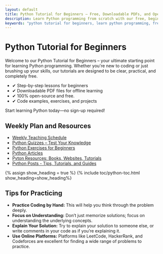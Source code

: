```yaml
---
layout: default
title: Python Tutorial for Beginners – Free, Downloadable PDFs, and Open Source
description: Learn Python programming from scratch with our free, beginner-friendly tutorials. Access open-source content, download PDF lessons, and start coding today!.
keywords: "python tutorial for beginners, learn python programming, free python lessons, python pdf tutorials, open-source python guide, python coding for beginners, python exercises and projects, python programming basics, downloadable python resources, python step-by-step guide"
---
```


# Python Tutorial for Beginners 

Welcome to our Python Tutorial for Beginners – your ultimate starting point for learning Python programming. Whether you're new to coding or just brushing up your skills, our tutorials are designed to be clear, practical, and completely free.

- ✔ Step-by-step lessons for beginners
- ✔ Downloadable PDF files for offline learning
- ✔ 100% open-source and free.
- ✔ Code examples, exercises, and projects

Start learning Python today—no sign-up required!

## Weekly Plan and Resources

- [Weekly Teaching Schedule](../it-323/docs/course-overview-it-323.html#weekly-schedule-of-classes)
- [Python Quizzes – Test Your Knowledge](quizzes/index.md)
- [Python Exercises for Beginners](exercises/index.md)
- [Python Articles](/python/posts/)
- [Pyton Resources: Books, Websites, Tutorials](resources.md)
- [Python Posts - Tips, Tutorials, and Guides](posts/)
  
{% assign show_heading = true %}
{% include toc/python-toc.html show_heading=show_heading%}

## Tips for Practicing

- **Practice Coding by Hand:** This will help you think through the problem deeply.
- **Focus on Understanding:** Don’t just memorize solutions; focus on understanding the underlying concepts.
- **Explain Your Solution:** Try to explain your solution to someone else, or write comments in your code as if you’re explaining it.
- **Use Online Platforms:** Platforms like LeetCode, HackerRank, and Codeforces are excellent for finding a wide range of problems to practice.



